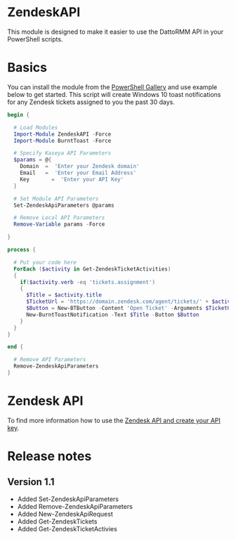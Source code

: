 # ZendeskAPI
This module is designed to make it easier to use the DattoRMM API in your PowerShell scripts.

# Basics

You can install the module from the [PowerShell Gallery](https://www.powershellgallery.com/packages/ZendeskAPI/1.0) and use example below to get started. This script will create Windows 10 toast notifications for any Zendesk tickets assigned to you the past 30 days.

```powershell
begin {

  # Load Modules
  Import-Module ZendeskAPI -Force
  Import-Module BurntToast -Force

  # Specify Kaseya API Parameters
  $params = @{
    Domain	=  'Enter your Zendesk domain'
    Email  	=  'Enter your Email Address'
    Key  	  =  'Enter your API Key'
  }

  # Set Module API Parameters
  Set-ZendeskApiParameters @params

  # Remove Local API Parameters 
  Remove-Variable params -Force

}

process {

  # Put your code here
  ForEach ($activity in Get-ZendeskTicketActivities)
  {
    if($activity.verb -eq 'tickets.assignment')
    {
      $Title = $activity.title
      $TicketUrl = 'https://domain.zendesk.com/agent/tickets/' + $activity.object.ticket.id
      $Button = New-BTButton -Content 'Open Ticket' -Arguments $TicketUrl
      New-BurntToastNotification -Text $Title -Button $Button
    }
  } 
}

end {

  # Remove API Parameters
  Remove-ZendeskApiParameters
}

```

# Zendesk API

To find more information how to use the [Zendesk API and create your API key](https://developer.zendesk.com/rest_api/docs/support/getting_started).

# Release notes

## Version 1.1
- Added Set-ZendeskApiParameters
- Added Remove-ZendeskApiParameters
- Added New-ZendeskApiRequest
- Added Get-ZendeskTickets
- Added Get-ZendeskTicketActivies
